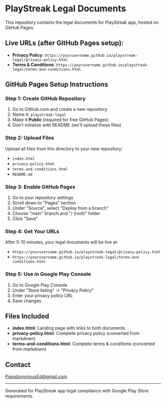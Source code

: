 # PlayStreak Legal Documents

This repository contains the legal documents for PlayStreak app, hosted on GitHub Pages.

## Live URLs (after GitHub Pages setup):
- **Privacy Policy**: `https://yourusername.github.io/playstreak-legal/privacy-policy.html`
- **Terms & Conditions**: `https://yourusername.github.io/playstreak-legal/terms-and-conditions.html`

## GitHub Pages Setup Instructions

### Step 1: Create GitHub Repository
1. Go to GitHub.com and create a new repository
2. Name it: `playstreak-legal`
3. Make it **Public** (required for free GitHub Pages)
4. Don't initialize with README (we'll upload these files)

### Step 2: Upload Files
Upload all files from this directory to your new repository:
- `index.html`
- `privacy-policy.html` 
- `terms-and-conditions.html`
- `README.md`

### Step 3: Enable GitHub Pages
1. Go to your repository settings
2. Scroll down to "Pages" section
3. Under "Source", select "Deploy from a branch"
4. Choose "main" branch and "/ (root)" folder
5. Click "Save"

### Step 4: Get Your URLs
After 5-10 minutes, your legal documents will be live at:
- `https://yourusername.github.io/playstreak-legal/privacy-policy.html`
- `https://yourusername.github.io/playstreak-legal/terms-and-conditions.html`

### Step 5: Use in Google Play Console
1. Go to Google Play Console
2. Under "Store listing" → "Privacy Policy"
3. Enter your privacy policy URL
4. Save changes

## Files Included
- **index.html**: Landing page with links to both documents
- **privacy-policy.html**: Complete privacy policy (converted from markdown)
- **terms-and-conditions.html**: Complete terms & conditions (converted from markdown)

## Contact
PseudonymousEd@gmail.com

---
Generated for PlayStreak app legal compliance with Google Play Store requirements.